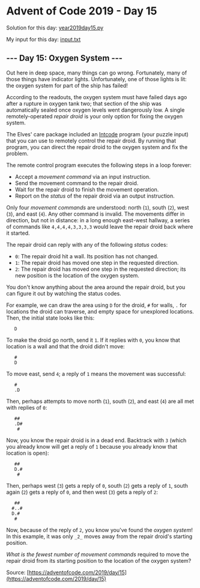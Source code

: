 # Advent of Code 2019 - Day 15

Solution for this day: [year2019day15.py](year2019day15.py)

My input for this day: [input.txt](input.txt)

## \--- Day 15: Oxygen System ---

Out here in deep space, many things can go wrong. Fortunately, many of those
things have indicator lights. Unfortunately, one of those lights is lit: the
oxygen system for part of the ship has failed!

According to the readouts, the oxygen system must have failed days ago after a
rupture in oxygen tank two; that section of the ship was automatically sealed
once oxygen levels went dangerously low. A single remotely-operated _repair
droid_ is your only option for fixing the oxygen system.

The Elves' care package included an [Intcode](9) program (your puzzle input)
that you can use to remotely control the repair droid. By running that
program, you can direct the repair droid to the oxygen system and fix the
problem.

The remote control program executes the following steps in a loop forever:

  * Accept a _movement command_ via an input instruction.
  * Send the movement command to the repair droid.
  * Wait for the repair droid to finish the movement operation.
  * Report on the _status_ of the repair droid via an output instruction.

Only four _movement commands_ are understood: north (`1`), south (`2`), west
(`3`), and east (`4`). Any other command is invalid. The movements differ in
direction, but not in distance: in a long enough east-west hallway, a series
of commands like `4,4,4,4,3,3,3,3` would leave the repair droid back where it
started.

The repair droid can reply with any of the following _status_ codes:

  * `0`: The repair droid hit a wall. Its position has not changed.
  * `1`: The repair droid has moved one step in the requested direction.
  * `2`: The repair droid has moved one step in the requested direction; its new position is the location of the oxygen system.

You don't know anything about the area around the repair droid, but you can
figure it out by watching the status codes.

For example, we can draw the area using `D` for the droid, `#` for walls, `.`
for locations the droid can traverse, and empty space for unexplored
locations. Then, the initial state looks like this:

    
    
          
          
       D  
          
          
    

To make the droid go north, send it `1`. If it replies with `0`, you know that
location is a wall and that the droid didn't move:

    
    
          
       #  
       D  
          
          
    

To move east, send `4`; a reply of `1` means the movement was successful:

    
    
          
       #  
       .D 
          
          
    

Then, perhaps attempts to move north (`1`), south (`2`), and east (`4`) are
all met with replies of `0`:

    
    
          
       ## 
       .D#
        # 
          
    

Now, you know the repair droid is in a dead end. Backtrack with `3` (which you
already know will get a reply of `1` because you already know that location is
open):

    
    
          
       ## 
       D.#
        # 
          
    

Then, perhaps west (`3`) gets a reply of `0`, south (`2`) gets a reply of `1`,
south again (`2`) gets a reply of `0`, and then west (`3`) gets a reply of
`2`:

    
    
          
       ## 
      #..#
      D.# 
       #  
    

Now, because of the reply of `2`, you know you've found the _oxygen system_!
In this example, it was only `_2_` moves away from the repair droid's starting
position.

_What is the fewest number of movement commands_ required to move the repair
droid from its starting position to the location of the oxygen system?



Source: [https://adventofcode.com/2019/day/15](https://adventofcode.com/2019/day/15)
